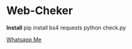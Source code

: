 # Web-Cheker

<strong>Install</strong>
pip install bs4 requests
python check.py

<a href="https://wa.me/62895634865955">Whatsapp Me</a>
